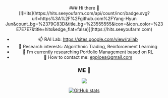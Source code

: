 <div align=center>
  ### Hi there 👋
</div>

<div align=center>
  [![Hits](https://hits.seeyoufarm.com/api/count/incr/badge.svg?url=https%3A%2F%2Fgithub.com%2FYang-Hyun
  Jun&count_bg=%2379C83D&title_bg=%23555555&icon=&icon_color=%23E7E7E7&title=hits&edge_flat=false)](https://hits.seeyoufarm.com)

  - 📫 RAI Lab: https://sites.google.com/view/railab
  - 🔭 Research interests: Algorithmic Trading, Reinforcement Learning
  - 🌱 I’m currently researching Portfolio Management based on RL
  - 🤔 How to contact me: eppioes@gmail.com

  
  ### ME 💬
  <a href="https://www.notion.so/4ced5dfb89f44f7dbcef2db8faa058fb" target="_blank"><img src="https://img.shields.io/badge/Notion-000000?style=flat
    square&logo=Notion&logoColor=white"/></a>

  [![GitHub stats](https://github-readme-stats.vercel.app/api?username=Yang-Hyun-Jun)](https://github.com/anuraghazra/github-readme-stats)
</div>

<!--
**Yang-Hyun-Jun/Yang-Hyun-Jun** is a ✨ _special_ ✨ repository because its `README.md` (this file) appears on your GitHub profile.

Here are some ideas to get you started:

- 🔭 I’m currently working on ...
- 🌱 I’m currently learning ...
- 👯 I’m looking to collaborate on ...
- 🤔 I’m looking for help with ...
- 💬 Ask me about ...
- 📫 How to reach me: ...
- 😄 Pronouns: ...
- ⚡ Fun fact: ...
-->
